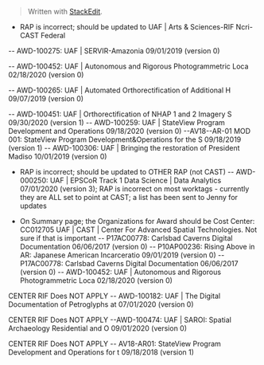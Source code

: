 


> Written with [StackEdit](https://stackedit.io/).

- RAP is incorrect; should be updated to UAF | Arts & Sciences-RIF Ncri-CAST Federal

-- AWD-100275: UAF | SERVIR-Amazonia 09/01/2019 (version 0)

-- AWD-100452: UAF | Autonomous and Rigorous Photogrammetric Loca 02/18/2020 (version 0)

-- AWD-100265: UAF | Automated Orthorectification of Additional H 09/07/2019 (version 0)

-- AWD-100451: UAF | Orthorectification of NHAP 1 and 2 Imagery S 09/30/2020 (version 1)
-- AWD-100259: UAF | StateView Program Development and Operations 09/18/2020 (version 0)
--AV18--AR-01 MOD 001: StateView Program Development&Operations for the S 09/18/2019 (version 1)
-- AWD-100306: UAF | Bringing the restoration of President Madiso 10/01/2019 (version 0)


- RAP is incorrect; should be updated to OTHER RAP (not CAST)
-- AWD-000250: UAF | EPSCoR Track 1 Data Science | Data Analytics 07/01/2020 (version 3); RAP is incorrect on most worktags - currently they are ALL set to point at CAST; a list has been sent to Jenny for updates



- On Summary page; the Organizations for Award should be Cost Center: CC012705 UAF | CAST | Center For Advanced Spatial Technologies. Not sure if that is important
-- P17AC00778: Carlsbad Caverns Digital Documentation 06/06/2017 (version 0)
-- P10AP00236: Rising Above in AR: Japanese American Incarceratio 09/01/2019 (version 0)
-- P17AC00778: Carlsbad Caverns Digital Documentation 06/06/2017 (version 0)
-- AWD-100452: UAF | Autonomous and Rigorous Photogrammetric Loca 02/18/2020 (version 0)





CENTER RIF Does NOT APPLY -- AWD-100182: UAF | The Digital Documentation of Petroglyphs at 07/01/2020 (version 0)

CENTER RIF Does NOT APPLY --AWD-100474: UAF | SAROI: Spatial Archaeology Residential and O 09/01/2020 (version 0)

CENTER RIF Does NOT APPLY -- AV18-AR01: StateView Program Development and Operations for t 09/18/2018 (version 1)

<!--stackedit_data:
eyJoaXN0b3J5IjpbMTQzNzkxMzE1OCwtMTEwODI3NTY1NywxNj
c5MDEwMDgyLC0xNjM0MDY3MzkyXX0=
-->